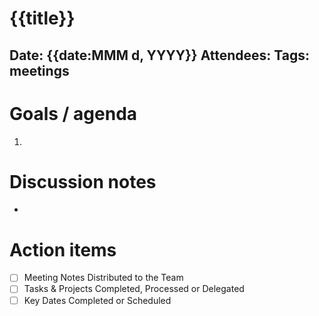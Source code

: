 # {{title}}

Date: {{date:MMM d, YYYY}}
Attendees:
Tags: meetings
---

# Goals / agenda
1.

# Discussion notes
-

# Action items
- [ ] Meeting Notes Distributed to the Team
- [ ] Tasks & Projects Completed, Processed or Delegated
- [ ] Key Dates Completed or Scheduled